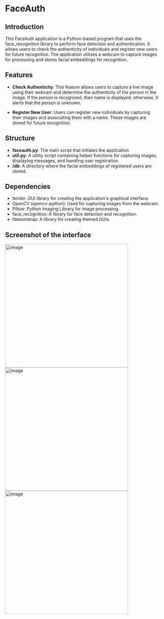 # FaceAuth

## Introduction
This FaceAuth application is a Python-based program that uses the face_recognition library to perform face detection and authentication. It allows users to check the authenticity of individuals and register new users for future recognition. The application utilizes a webcam to capture images for processing and stores facial embeddings for recognition.

## Features
- **Check Authenticity**: This feature allows users to capture a live image using their webcam and determine the authenticity of the person in the image. If the person is recognized, their name is displayed; otherwise, it alerts that the person is unknown.

- **Register New User**: Users can register new individuals by capturing their images and associating them with a name. These images are stored for future recognition.

## Structure
- **faceauth.py**: The main script that initiates the application.
- **util.py**: A utility script containing helper functions for capturing images, displaying messages, and handling user registration.
- **/db**: A directory where the facial embeddings of registered users are stored.

## Dependencies
- tkinter: GUI library for creating the application's graphical interface.
- OpenCV (opencv-python): Used for capturing images from the webcam.
- Pillow: Python Imaging Library for image processing.
- face_recognition: A library for face detection and recognition.
- ttkbootstrap: A library for creating themed GUIs.

## Screenshot of the interface
<img src="https://github.com/Noor291/FaceAuth/assets/78134535/1e6a3f46-9994-4457-8c59-55c08a7e2112" alt="image" height="400" >
<img src="https://github.com/Noor291/FaceAuth/assets/78134535/7a8ed6e8-c8df-40e3-9fe9-5b2942dc5d08" alt="image" height="400">
<img src="https://github.com/Noor291/FaceAuth/assets/78134535/6001ea4d-98c8-4833-b63a-359a504dcd5e" alt="image" height="400" >


